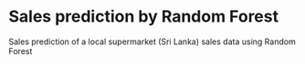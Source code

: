 # Sales prediction by Random Forest
 Sales prediction of a local supermarket (Sri Lanka) sales data using Random Forest

